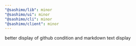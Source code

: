```yaml
---
"@sashimo/lib": minor
"@sashimo/ui": minor
"@sashimo/cli": minor
"@sashimo/client": minor
---
```


better display of github condition and markdown text display
